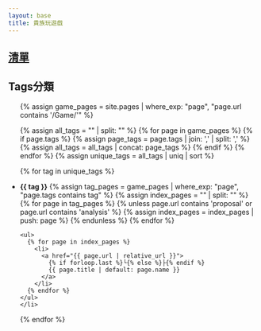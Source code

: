 ```yaml
---
layout: base
title: 貴族玩遊戲
---
```


## [清單](./Game/)

## Tags分類

<ul>
  {% assign game_pages = site.pages | where_exp: "page", "page.url contains '/Game/'" %}
  
  {% assign all_tags = "" | split: "" %}
  {% for page in game_pages %}
    {% if page.tags %}
      {% assign page_tags = page.tags | join: ',' | split: ',' %}
      {% assign all_tags = all_tags | concat: page_tags %}
    {% endif %}
  {% endfor %}
  {% assign unique_tags = all_tags | uniq | sort %}
  
  {% for tag in unique_tags %}
    <li><strong>{{ tag }}</strong>
    {% assign tag_pages = game_pages | where_exp: "page", "page.tags contains tag" %}
    {% assign index_pages = "" | split: "" %}
    {% for page in tag_pages %}
      {% unless page.url contains 'proposal' or page.url contains 'analysis' %}
        {% assign index_pages = index_pages | push: page %}
      {% endunless %}
    {% endfor %}

    <ul>
      {% for page in index_pages %}
        <li>
          <a href="{{ page.url | relative_url }}">
            {% if forloop.last %}└{% else %}├{% endif %}
            {{ page.title | default: page.name }}
          </a>
        </li>
      {% endfor %}
    </ul>
    </li>
  {% endfor %}
</ul>